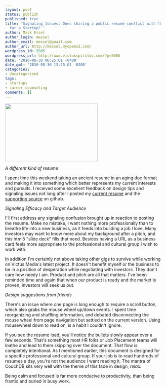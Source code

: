 ```yaml
---
layout: post
status: publish
published: true
title: 'Signaling Issues: Does sharing a public resume conflict with fund raising
  for a Startup? '
author: Mark Essel
author_login: messel
author_email: messel@gmail.com
author_url: http://messel.myopenid.com/
wordpress_id: 5005
wordpress_url: http://www.victusspiritus.com/?p=5005
date: '2010-08-30 06:25:01 -0400'
date_gmt: '2010-08-30 13:25:01 -0400'
categories:
- Uncategorized
tags:
- startups
- career counseling
comments: []
---
```

<p><a href="http://www.victusspiritus.com/wp-content/uploads/2010/08/marks_resume.png"><img src="http://www.victusspiritus.com/wp-content/uploads/2010/08/marks_resume-300x187.png" alt="" title="marks_resume" width="300" height="187" class="aligncenter size-medium wp-image-5007" /></a></p>
<p><i>A different kind of resume</I></p>
<p>I spent time this weekend taking an ancient resume in an aging doc format and making it into something which better represents my current interests and pursuits. I received some excellent feedback on design tips and signaling issues not long after I posted my <a href="http://www.victusspiritus.com/resume/marks_resume.html">current resume</a> and the <a href="http://github.com/victusfate/html5-resume">supporting source</a> on github. </p>
<p><I>Signaling Efficacy and Target Audience</I></p>
<p>I'll first address any signaling confusion  brought up in reaction to posting the resume. Make no mistake, I want nothing more professionally than to breathe life into a new business, as it feeds into building a job I love. Many investors may want to know more about my background after a pitch, and this html5 "slide deck" fills that need. Besides having a URL as a business card feels more appropriate to the professional and cultural group I wish to work with. </p>
<p>In addition I'm certainly not above taking other gigs to survive while working on Victus Media's latest project. It doesn't benefit myself or the business to be in a position of desperation while negotiating with investors. They don't care how needy I am. Product and pitch are all that matters. I've been reminded time and again that when our product is ready and the market is proven, investors will seek us out.</p>
<p><I>Design suggestions from friends</I></p>
<p>There's an issue where one page is long enough to require a scroll button, which  also grabs the mouse wheel up/down events. I spent time reorganizing and shuffling information, and debated disconnecting the mouse wheel from page navigation but settled on the current version. Using mousewheel down to read on, is a habit I couldn't ignore.</p>
<p>If you see the resume load, you'll notice the bullets slowly appear over a few seconds. That's something most HR folks or Job Placement teams will loathe and lead to them skipping over the document. That flow is completely intentional. As I mentioned earlier, this document is designed for a specific professional and cultural group. If your job is to read hundreds of resumes a day, you're not the audience I want reading it. The mantra of CouchDB sits very well with the theme of this fade in design, <I>relax.</I></p>
<p>Being calm and focused is far more conducive to productivity, than being frantic and buried in busy work.</p>
